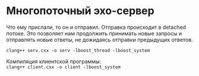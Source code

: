 # Многопоточный эхо-сервер
Что ему прислали, то он и отправил. Отправка происходит в detached
потоке. Это позволяет нам продолжить принимать новые запросы и отправлять новые 
ответы, не дожидаясь отправки предыдущих ответов.

```clang++ serv.cxx -o serv -lboost_thread -lboost_system```

Компиляция клиентской программы:\
```clang++ client.cxx -o client -lboost_system```